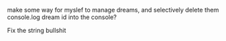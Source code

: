 make some way for myslef to manage dreams, and selectively delete them
  console.log dream id into the console?

Fix the string bullshit
